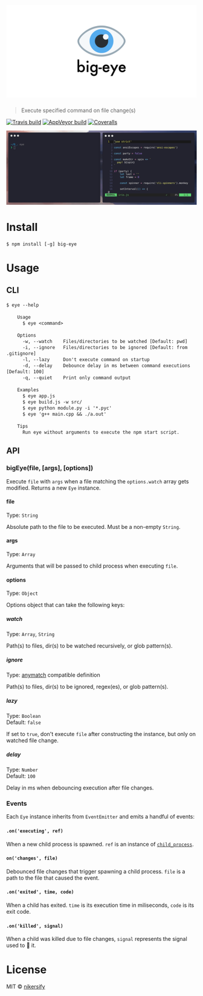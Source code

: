 # ![Logo](media/logo.png)

> Execute specified command on file change(s)

[![Travis build](https://travis-ci.org/nikersify/big-eye.svg?branch=master)](https://travis-ci.org/nikersify/big-eye)
[![AppVeyor build](https://ci.appveyor.com/api/projects/status/f6bhfklqk61bnqrc?svg=true)](https://ci.appveyor.com/project/nikersify/big-eye)
[![Coveralls](https://coveralls.io/repos/github/nikersify/big-eye/badge.svg?branch=master)](https://coveralls.io/github/nikersify/big-eye?branch=master) 

![Video](media/preview.gif)


# Install

```
$ npm install [-g] big-eye
```


# Usage

## CLI

```
$ eye --help

	Usage
	  $ eye <command>

	Options
	  -w, --watch    Files/directories to be watched [Default: pwd]
	  -i, --ignore   Files/directories to be ignored [Default: from .gitignore]
	  -l, --lazy     Don't execute command on startup
	  -d, --delay    Debounce delay in ms between command executions [Default: 100]
	  -q, --quiet    Print only command output

	Examples
	  $ eye app.js
	  $ eye build.js -w src/
	  $ eye python module.py -i '*.pyc'
	  $ eye 'g++ main.cpp && ./a.out'

	Tips
	  Run eye without arguments to execute the npm start script.
```

## API

### bigEye(file, [args], [options])

Execute `file` with `args` when a file matching the `options.watch` array
gets modified. Returns a new `Eye` instance.

#### file

Type: `String`

Absolute path to the file to be executed. Must be a non-empty `String`.

#### args

Type: `Array`

Arguments that will be passed to child process when executing `file`.

#### options

Type: `Object`

Options object that can take the following keys:

##### watch

Type: `Array`, `String`

Path(s) to files, dir(s) to be watched recursively, or glob pattern(s).

##### ignore

Type: [anymatch](https://github.com/micromatch/anymatch) compatible definition

Path(s) to files, dir(s) to be ignored, regex(es), or glob pattern(s).

##### lazy

Type: `Boolean`<br>
Default: `false`

If set to `true`, don't execute `file` after constructing the instance, but
only on watched file change.

##### delay

Type: `Number`<br>
Default: `100`

Delay in ms when debouncing execution after file changes.

### Events

Each `Eye` instance inherits from `EventEmitter` and emits a handful of events:

#### `.on('executing', ref)`

When a new child process is spawned. `ref` is an instance of
[`child_process`](http://127.0.0.1:50017/Dash/uwksyetr/nodejs/api/child_process.html#child_process_class_childprocess).

#### `on('changes', file)`

Debounced file changes that trigger spawning a child process. `file` is a path
to the file that caused the event.

#### `.on('exited', time, code)`

When a child has exited. `time` is its execution time in
miliseconds, `code` is its exit code.

#### `.on('killed', signal)`

When a child was killed due to file changes, `signal` represents the signal
used to :knife: it.


# License

MIT © [nikersify](https://nikerino.com)
